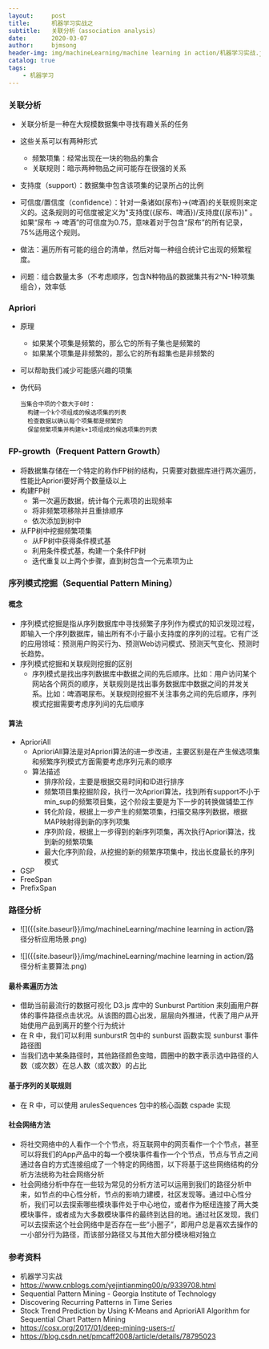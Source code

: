 ```yaml
---
layout:     post
title:      机器学习实战之
subtitle:   关联分析（association analysis）
date:       2020-03-07
author:     bjmsong
header-img: img/machineLearning/machine learning in action/机器学习实战.jpg
catalog: true
tags:
    - 机器学习
---
```




### 关联分析

- 关联分析是一种在大规模数据集中寻找有趣关系的任务
- 这些关系可以有两种形式
  - 频繁项集：经常出现在一块的物品的集合
  - 关联规则：暗示两种物品之间可能存在很强的关系

- 支持度（support）：数据集中包含该项集的记录所占的比例
- 可信度/置信度（confidence）：针对一条诸如{尿布}->{啤酒}的关联规则来定义的。这条规则的可信度被定义为"支持度({尿布、啤酒})/支持度({尿布})" 。如果“尿布 -> 啤酒”的可信度为0.75，意味着对于包含“尿布”的所有记录，75%适用这个规则。
- 做法：遍历所有可能的组合的清单，然后对每一种组合统计它出现的频繁程度。
- 问题：组合数量太多（不考虑顺序，包含N种物品的数据集共有2^N-1种项集组合），效率低



### Apriori

- 原理

  - 如果某个项集是频繁的，那么它的所有子集也是频繁的
  - 如果某个项集是非频繁的，那么它的所有超集也是非频繁的

- 可以帮助我们减少可能感兴趣的项集

- 伪代码

  ```
  当集合中项的个数大于0时：
  	构建一个k个项组成的候选项集的列表
  	检查数据以确认每个项集都是频繁的
  	保留频繁项集并构建k+1项组成的候选项集的列表
  ```

  

### FP-growth（Frequent Pattern Growth）

- 将数据集存储在一个特定的称作FP树的结构，只需要对数据库进行两次遍历，性能比Apriori要好两个数量级以上
- 构建FP树
  - 第一次遍历数据，统计每个元素项的出现频率
  - 将非频繁项移除并且重排顺序
  - 依次添加到树中
- 从FP树中挖掘频繁项集
  - 从FP树中获得条件模式基
  - 利用条件模式基，构建一个条件FP树
  - 迭代重复以上两个步骤，直到树包含一个元素项为止



### 序列模式挖掘（Sequential Pattern Mining）

#### 概念

- 序列模式挖掘是指从序列数据库中寻找频繁子序列作为模式的知识发现过程，即输入一个序列数据库，输出所有不小于最小支持度的序列的过程。它有广泛的应用领域：预测用户购买行为、预测Web访问模式、预测天气变化、预测时长趋势。
- 序列模式挖掘和关联规则挖掘的区别
  - 序列模式是找出序列数据库中数据之间的先后顺序。比如：用户访问某个网站各个网页的顺序，关联规则是找出事务数据库中数据之间的并发关系。比如：啤酒喝尿布。关联规则挖掘不关注事务之间的先后顺序，序列模式挖掘需要考虑序列间的先后顺序



#### 算法

- AprioriAll
  - AprioriAll算法是对Apriori算法的进一步改进，主要区别是在产生候选项集和频繁序列模式方面需要考虑序列元素的顺序
  - 算法描述
    - 排序阶段，主要是根据交易时间和ID进行排序
    - 频繁项目集挖掘阶段，执行一次Apriori算法，找到所有support不小于min_sup的频繁项目集，这个阶段主要是为下一步的转换做铺垫工作
    - 转化阶段，根据上一步产生的频繁项集，扫描交易序列数据，根据MAP映射得到新的序列项集
    - 序列阶段，根据上一步得到的新序列项集，再次执行Apriori算法，找到新的频繁项集
    - 最大化序列阶段，从挖掘的新的频繁序项集中，找出长度最长的序列模式
- GSP
- FreeSpan
- PrefixSpan



### 路径分析

<ul> 
<li markdown="1"> 
![]({{site.baseurl}}/img/machineLearning/machine learning in action/路径分析应用场景.png) 
</li> 
</ul> 

<ul> 
<li markdown="1"> 
![]({{site.baseurl}}/img/machineLearning/machine learning in action/路径分析主要算法.png) 
</li> 
</ul>

#### 最朴素遍历方法

- 借助当前最流行的数据可视化 D3.js 库中的 Sunburst Partition 来刻画用户群体的事件路径点击状况。从该图的圆心出发，层层向外推进，代表了用户从开始使用产品到离开的整个行为统计
- 在 R 中，我们可以利用 sunburstR 包中的 sunburst 函数实现 sunburst 事件路径图
- 当我们选中某条路径时，其他路径颜色变暗，圆圈中的数字表示选中路径的人数（或次数）在总人数（或次数）的占比



#### 基于序列的关联规则

- 在 R 中，可以使用 arulesSequences 包中的核心函数 cspade 实现

  

#### 社会网络方法

- 将社交网络中的人看作一个个节点，将互联网中的网页看作一个个节点，甚至可以将我们的App产品中的每一个模块事件看作一个个节点，节点与节点之间通过各自的方式连接组成了一个特定的网络图，以下将基于这些网络结构的分析方法统称为社会网络分析
- 社会网络分析中存在一些较为常见的分析方法可以运用到我们的路径分析中来，如节点的中心性分析，节点的影响力建模，社区发现等。通过中心性分析，我们可以去探索哪些模块事件处于中心地位，或者作为枢纽连接了两大类模块事件，或者成为大多数模块事件的最终到达目的地。通过社区发现，我们可以去探索这个社会网络中是否存在一些“小圈子”，即用户总是喜欢去操作的一小部分行为路径，而该部分路径又与其他大部分模块相对独立
  



### 参考资料

- 机器学习实战
- https://www.cnblogs.com/yejintianming00/p/9339708.html
- Sequential Pattern Mining - Georgia Institute of Technology
- Discovering Recurring Patterns in Time Series
- Stock Trend Prediction by Using K-Means and AprioriAll Algorithm for Sequential Chart Pattern Mining
- https://cosx.org/2017/01/deep-mining-users-r/
- https://blog.csdn.net/pmcaff2008/article/details/78795023

